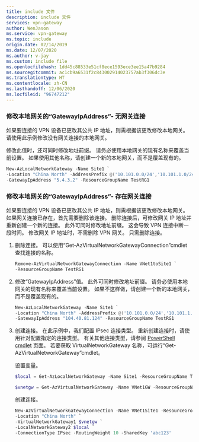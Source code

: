 ```yaml
---
title: include 文件
description: include 文件
services: vpn-gateway
author: WenJason
ms.service: vpn-gateway
ms.topic: include
origin.date: 02/14/2019
ms.date: 12/07/2020
ms.author: v-jay
ms.custom: include file
ms.openlocfilehash: 1dd45c88533e51cf8ece1593ece3ee15a47b9284
ms.sourcegitcommit: ac1cb9a6531f2c843002914023757ab3f306dc3e
ms.translationtype: HT
ms.contentlocale: zh-CN
ms.lasthandoff: 12/06/2020
ms.locfileid: "96747212"
---
```

### <a name="to-modify-the-local-network-gateway-gatewayipaddress---no-gateway-connection"></a><a name="gwipnoconnection"></a> 修改本地网关的“GatewayIpAddress”- 无网关连接

如果要连接的 VPN 设备已更改其公共 IP 地址，则需根据该更改修改本地网关。 请使用此示例修改没有网关连接的本地网关。

修改此值时，还可同时修改地址前缀。 请务必使用本地网关的现有名称来覆盖当前设置。 如果使用其他名称，请创建一个新的本地网关，而不是覆盖现有的。

```powershell
New-AzLocalNetworkGateway -Name Site1 `
-Location "China North" -AddressPrefix @('10.101.0.0/24','10.101.1.0/24') `
-GatewayIpAddress "5.4.3.2" -ResourceGroupName TestRG1
```

### <a name="to-modify-the-local-network-gateway-gatewayipaddress---existing-gateway-connection"></a><a name="gwipwithconnection"></a> 修改本地网关的“GatewayIpAddress”- 存在网关连接

如果要连接的 VPN 设备已更改其公共 IP 地址，则需根据该更改修改本地网关。 如果网关连接已存在，首先需要删除该连接。 删除连接后，可修改网关 IP 地址并重新创建一个新的连接。 此外可同时修改地址前缀。 这会导致 VPN 连接中断一段时间。 修改网关 IP 地址时，不需删除 VPN 网关。 只需删除连接。
 

1. 删除连接。 可以使用“Get-AzVirtualNetworkGatewayConnection”cmdlet 查找连接的名称。

   ```powershell
   Remove-AzVirtualNetworkGatewayConnection -Name VNet1toSite1 `
   -ResourceGroupName TestRG1
   ```
2. 修改“GatewayIpAddress”值。 此外可同时修改地址前缀。 请务必使用本地网关的现有名称来覆盖当前设置。 如果不这样做，请创建一个新的本地网关，而不是覆盖现有的。

   ```powershell
   New-AzLocalNetworkGateway -Name Site1 `
   -Location "China North" -AddressPrefix @('10.101.0.0/24','10.101.1.0/24') `
   -GatewayIpAddress "104.40.81.124" -ResourceGroupName TestRG1
   ```
3. 创建连接。 在此示例中，我们配置 IPsec 连接类型。 重新创建连接时，请使用针对配置指定的连接类型。 有关其他连接类型，请参阅 [PowerShell cmdlet](https://docs.microsoft.com/powershell/module/Azurerm.Network/New-AzureRmVirtualNetworkGatewayConnection) 页面。  若要获取 VirtualNetworkGateway 名称，可运行“Get-AzVirtualNetworkGateway”cmdlet。
   
    设置变量。

   ```powershell
   $local = Get-AzLocalNetworkGateway -Name Site1 -ResourceGroupName TestRG1

   $vnetgw = Get-AzVirtualNetworkGateway -Name VNet1GW -ResourceGroupName TestRG1
   ```
   
    创建连接。

   ```powershell 
   New-AzVirtualNetworkGatewayConnection -Name VNet1Site1 -ResourceGroupName TestRG1 `
   -Location "China North" `
   -VirtualNetworkGateway1 $vnetgw `
   -LocalNetworkGateway2 $local `
   -ConnectionType IPsec -RoutingWeight 10 -SharedKey 'abc123'
   ```